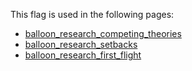 This flag is used in the following pages:
 - [balloon_research_competing_theories](../events/balloon_research_competing_theories.md)
 - [balloon_research_setbacks](../events/balloon_research_setbacks.md)
 - [balloon_research_first_flight](../events/balloon_research_first_flight.md)
